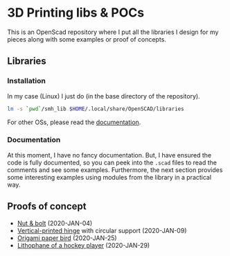 # 3D Printing libs & POCs

This is an OpenScad repository where I put all the libraries I design for my pieces along with some examples or proof of concepts.


## Libraries


### Installation

In my case (Linux) I just do (in the base directory of the repository).

```bash
ln -s `pwd`/smh_lib $HOME/.local/share/OpenSCAD/libraries
```

For other OSs, please read the [documentation](https://en.wikibooks.org/wiki/OpenSCAD_User_Manual/Libraries#Library_Locations).


### Documentation
At this moment, I have no fancy documentation. But, I have ensured the code is fully documented, so you can peek into the `.scad` files to read the comments and see some examples. Furthermore, the next section provides some interesting examples using modules from the library in a practical way.


## Proofs of concept
* [Nut & bolt](pocs/nut_n_bolt) (2020-JAN-04)
* [Vertical-printed hinge](pocs/vertical_hinge) with circular support (2020-JAN-09)
* [Origami paper bird](pocs/paper_bird) (2020-JAN-25)
* [Lithophane of a hockey player](pocs/lithophane_maiki) (2020-JAN-29)
